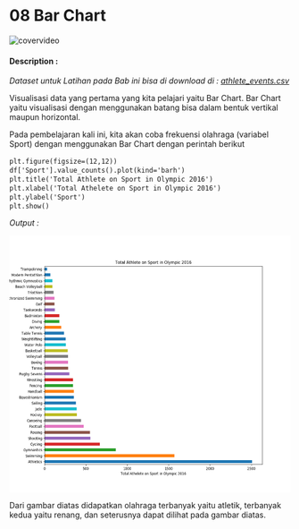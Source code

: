 # 08 Bar Chart

![covervideo](http://bit.ly/makeaicovervideo)

#### **Description :**
_Dataset untuk Latihan pada Bab ini bisa di download di : 
[athlete_events.csv](https://drive.google.com/file/d/1M5KLfA9DpVWiKqVQ9bwjFJWcl0yl-9TX/view?usp=sharing)_

Visualisasi data yang pertama yang kita pelajari yaitu Bar Chart. Bar Chart yaitu visualisasi dengan menggunakan batang bisa dalam bentuk vertikal maupun horizontal. 


Pada pembelajaran kali ini, kita akan coba frekuensi olahraga (variabel Sport) dengan menggunakan Bar Chart dengan perintah berikut 
```
plt.figure(figsize=(12,12))
df['Sport'].value_counts().plot(kind='barh')
plt.title('Total Athlete on Sport in Olympic 2016')
plt.xlabel('Total Athelete on Sport in Olympic 2016')
plt.ylabel('Sport')
plt.show()
```
*Output :*

<img src ="https://github.com/BenedictusAryo/documents_assets/raw/master/New%20CourseMap/Basic%20Course/3_Basic%20Visualization/Assets/Figure_1.png" width="560" height="460" align="center"/>

Dari gambar diatas didapatkan olahraga terbanyak yaitu atletik, terbanyak kedua yaitu renang, dan seterusnya dapat dilihat pada gambar diatas. 
